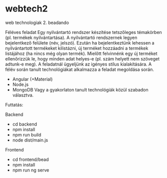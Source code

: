 # webtech2
web technologiak 2. beadando


Féléves feladat
Egy nyilvántartó rendszer készítése tetszőleges témakörben (pl. termékek nyilvántartása). A nyilvántartó rendszernek legyen bejelentkező felülete (név, jelszó). Ezután ha bejelentkeztünk lehessen a nyilvántartott termékeket kilistázni, új terméket hozzáadni a termékek listájához (ha nincs még olyan termék). Mielőtt felvinnénk egy új terméket ellenőrizzük le, hogy minden adat helyes-e (pl. szám helyett nem szöveget adtunk-e meg). A feladatnál ügyeljünk az igényes stílus kialakítására. A félév során tanult technológiákat alkalmazza a feladat megoldása során.
- Angular (+Material)
- Node.js
- MongoDB
Vagy a gyakorlaton tanult technológiák közül szabadon választva.



Futtatás:

Backend
- cd backend
- npm install
- npm run build
- node dist/main.js

Frontend
- cd frontend/bead
- npm install
- npm run ng serve


